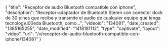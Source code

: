 {
    "title": "Receptor de audio Bluetooth compatible con iphone",
    "description": "Receptor-adaptador de Bluetooth Steren con conector dock de 30 pines que recibe y transmite el audio de cualquier equipo que tenga tecnolog\u00eda Bluetooth, como...",
    "videoid": "134081",
    "date_created": "1385165255",
    "date_modified": "1418181112",
    "type": "captivate",
    "layout": "video",
    "url": "\/v\/receptor-de-audio-bluetooth-compatible-con-iphone\/134081"
}